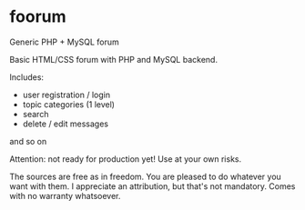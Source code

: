 # foorum
Generic PHP + MySQL forum

Basic HTML/CSS forum with PHP and MySQL backend.

Includes:

- user registration / login
- topic categories (1 level)
- search
- delete / edit messages

and so on

Attention: not ready for production yet! Use at your own risks.

The sources are free as in freedom. You are pleased to do whatever you want with them.
I appreciate an attribution, but that's not mandatory.
Comes with no warranty whatsoever.
